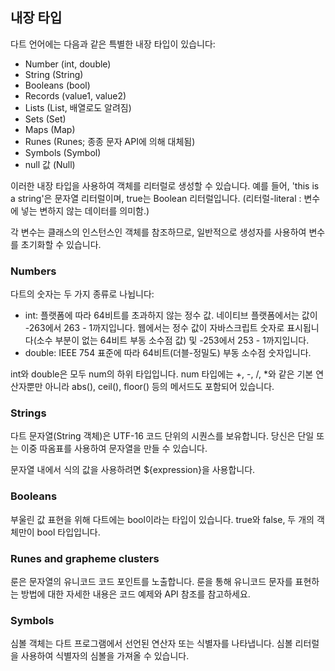 ## 내장 타입

다트 언어에는 다음과 같은 특별한 내장 타입이 있습니다:

- Number (int, double)
- String (String)
- Booleans (bool)
- Records (value1, value2)
- Lists (List, 배열로도 알려짐)
- Sets (Set)
- Maps (Map)
- Runes (Runes; 종종 문자 API에 의해 대체됨)
- Symbols (Symbol)
- null 값 (Null)

이러한 내장 타입을 사용하여 객체를 리터럴로 생성할 수 있습니다. 예를 들어, 'this is a string'은 문자열 리터럴이며, true는 Boolean 리터럴입니다.
(리터럴-literal : 변수에 넣는 변하지 않는 데이터를 의미함.)

각 변수는 클래스의 인스턴스인 객체를 참조하므로, 일반적으로 생성자를 사용하여 변수를 초기화할 수 있습니다. 

### Numbers

다트의 숫자는 두 가지 종류로 나뉩니다:

- int: 플랫폼에 따라 64비트를 초과하지 않는 정수 값. 네이티브 플랫폼에서는 값이 -263에서 263 - 1까지입니다. 웹에서는 정수 값이 자바스크립트 숫자로 표시됩니다(소수 부분이 없는 64비트 부동 소수점 값) 및 -253에서 253 - 1까지입니다.
- double: IEEE 754 표준에 따라 64비트(더블-정밀도) 부동 소수점 숫자입니다.

int와 double은 모두 num의 하위 타입입니다. num 타입에는 +, -, /, *와 같은 기본 연산자뿐만 아니라 abs(), ceil(), floor() 등의 메서드도 포함되어 있습니다.

### Strings

다트 문자열(String 객체)은 UTF-16 코드 단위의 시퀀스를 보유합니다. 당신은 단일 또는 이중 따옴표를 사용하여 문자열을 만들 수 있습니다.

문자열 내에서 식의 값을 사용하려면 ${expression}을 사용합니다.

### Booleans

부울린 값 표현을 위해 다트에는 bool이라는 타입이 있습니다. true와 false, 두 개의 객체만이 bool 타입입니다.

### Runes and grapheme clusters

룬은 문자열의 유니코드 코드 포인트를 노출합니다. 룬을 통해 유니코드 문자를 표현하는 방법에 대한 자세한 내용은 코드 예제와 API 참조를 참고하세요.

### Symbols

심볼 객체는 다트 프로그램에서 선언된 연산자 또는 식별자를 나타냅니다. 심볼 리터럴을 사용하여 식별자의 심볼을 가져올 수 있습니다.
